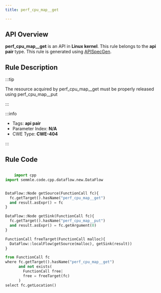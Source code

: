 ```yaml
---
title: perf_cpu_map__get

---
```



## API Overview
**perf_cpu_map__get** is an API in **Linux kernel**. This rule belongs to the **api pair** type. This rule is generated using [APISpecGen](../../tools/APISpecGen).
## Rule Description

:::tip

The resource acquired by perf_cpu_map__get must be properly released using perf_cpu_map__put

:::

:::info

- Tags: **api pair**
- Parameter Index: **N/A**
- CWE Type: **CWE-404**

:::

## Rule Code
```python

    import cpp
import semmle.code.cpp.dataflow.new.DataFlow


DataFlow::Node getSource(FunctionCall fc){
  fc.getTarget().hasName("perf_cpu_map__get")
  and result.asExpr() = fc
}

DataFlow::Node getSink(FunctionCall fc){
  fc.getTarget().hasName("perf_cpu_map__put")
  and result.asExpr() = fc.getArgument(0)
}

FunctionCall freeTarget(FunctionCall malloc){
  DataFlow::localFlow(getSource(malloc), getSink(result))
}

from FunctionCall fc
where fc.getTarget().hasName("perf_cpu_map__get")
      and not exists(
        FunctionCall free| 
        free = freeTarget(fc)
      )
select fc.getLocation()

    
```